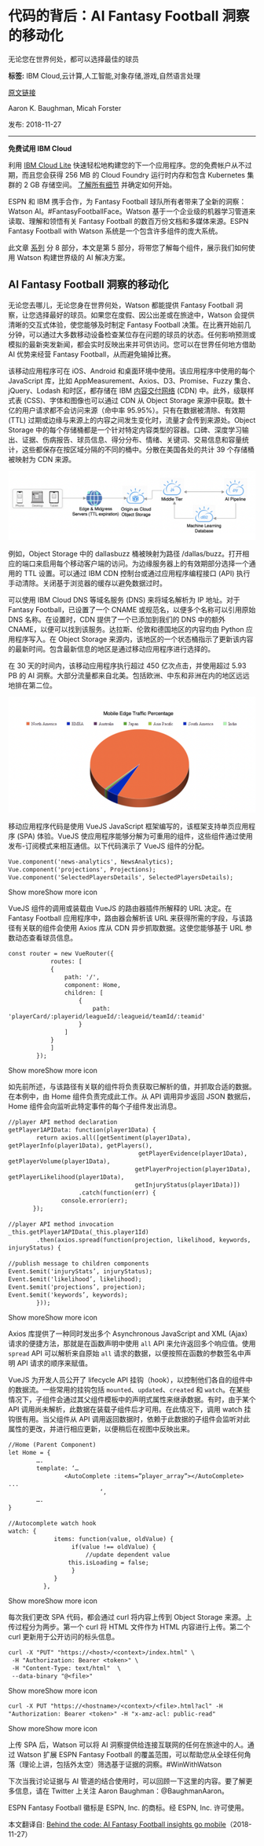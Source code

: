 # 代码的背后：AI Fantasy Football 洞察的移动化
无论您在世界何处，都可以选择最佳的球员

**标签:** IBM Cloud,云计算,人工智能,对象存储,游戏,自然语言处理

[原文链接](https://developer.ibm.com/zh/articles/watson-behind-the-code-fantasy-football-2018-part5/)

Aaron K. Baughman, Micah Forster

发布: 2018-11-27

* * *

**免费试用 IBM Cloud**

利用 [IBM Cloud Lite](https://cocl.us/IBM_CLOUD_GCG)
快速轻松地构建您的下一个应用程序。您的免费帐户从不过期，而且您会获得 256 MB 的 Cloud Foundry 运行时内存和包含
Kubernetes 集群的 2 GB 存储空间。 [了解所有细节](https://www.ibm.com/cloud/blog/announcements/introducing-ibm-cloud-lite-account-2) 并确定如何开始。

ESPN 和 IBM 携手合作，为 Fantasy Football 球队所有者带来了全新的洞察：Watson AI。#FantasyFootballFace。Watson 基于一个企业级的机器学习管道来读取、理解和领悟有关 Fantasy Football 的数百万份文档和多媒体来源。ESPN Fantasy Football with Watson 系统是一个包含许多组件的庞大系统。

此文章 [系列](https://developer.ibm.com/zh/series/watson-behind-the-code-fantasy-football-2018/) 分 8 部分，本文是第 5 部分，将带您了解每个组件，展示我们如何使用 Watson 构建世界级的 AI 解决方案。

## AI Fantasy Football 洞察的移动化

无论您去哪儿，无论您身在世界何处，Watson 都能提供 Fantasy Football 洞察，让您选择最好的球员。如果您在度假、因公出差或在旅途中，Watson 会提供清晰的交互式体验，使您能够及时制定 Fantasy Football 决策。在比赛开始前几分钟，可以通过大多数移动设备检查某位存在问题的球员的状态。任何影响预测或模拟的最新突发新闻，都会实时反映出来并可供访问。您可以在世界任何地方借助 AI 优势来经营 Fantasy Football，从而避免输掉比赛。

该移动应用程序可在 iOS、Android 和桌面环境中使用。该应用程序中使用的每个 JavaScript 库，比如 AppMeasurement、Axios、D3、Promise、Fuzzy 集合、jQuery、Lodash 和时区，都存储在 IBM [内容交付网络](https://www.ibm.com/cloud/cdn) (CDN) 中。此外，级联样式表 (CSS)、字体和图像也可以通过 CDN 从 Object Storage 来源中获取。数十亿的用户请求都不会访问来源（命中率 95.95%）。只有在数据被清除、有效期 (TTL) 过期或边缘与来源上的内容之间发生变化时，流量才会传到来源处。Object Storage 中的每个存储桶都是一个针对特定内容类型的容器。口碑、深度学习输出、证据、伤病报告、球员信息、得分分布、情绪、关键词、交易信息和容量统计，这些都保存在按区域分隔的不同的桶中。分散在美国各处的共计 39 个存储桶被映射为 CDN 来源。

![移动概述](../ibm_articles_img/watson-behind-the-code-fantasy-football-2018-part5_images_mobile-overview.png)

例如，Object Storage 中的 dallasbuzz 桶被映射为路径 /dallas/buzz。打开相应的端口来启用每个移动客户端的访问。为边缘服务器上的有效期部分选择一个通用的 TTL 设置。可以通过 IBM CDN 控制台或通过应用程序编程接口 (API) 执行手动清除。关闭基于浏览器的缓存以避免数据过时。

可以使用 IBM Cloud DNS 等域名服务 (DNS) 来将域名解析为 IP 地址。对于 Fantasy Football，已设置了一个 CNAME 或规范名，以便多个名称可以引用原始 DNS 名称。在设置时，CDN 提供了一个已添加到我们的 DNS 中的额外 CNAME，以便可以找到该服务。达拉斯、伦敦和德国地区的内容均由 Python 应用程序写入。在 Object Storage 来源内，该地区的一个状态桶指示了更新该内容的最新时间。包含最新信息的地区是通过移动应用程序进行选择的。

在 30 天的时间内，该移动应用程序执行超过 450 亿次点击，并使用超过 5.93 PB 的 AI 洞察。大部分流量都来自北美。包括欧洲、中东和非洲在内的地区远远地排在第二位。

![mobile-edge-traffic-percentage](../ibm_articles_img/watson-behind-the-code-fantasy-football-2018-part5_images_mobile-edge-traffic-percentage.png)

移动应用程序代码是使用 VueJS JavaScript 框架编写的，该框架支持单页应用程序 (SPA) 体验。VueJS 使应用程序能够分解为可重用的组件，这些组件通过使用发布-订阅模式来相互通信。以下代码演示了 VueJS 组件的分配。

```
Vue.component('news-analytics', NewsAnalytics);
Vue.component('projections', Projections);
Vue.component('SelectedPlayersDetails', SelectedPlayersDetails);

```

Show moreShow more icon

VueJS 组件的调用或装载由 VueJS 的路由器插件所解释的 URL 决定。在 Fantasy Football 应用程序中，路由器会解析该 URL 来获得所需的字段，与该路径有关联的组件会使用 Axios 库从 CDN 异步抓取数据。这使您能够基于 URL 参数动态查看球员信息。

```
const router = new VueRouter({
            routes: [
            {
                path: '/',
                component: Home,
                children: [
                    {
                        path: 'playerCard/:playerid/leagueId/:leagueid/teamId/:teamid'
                    }
                ]
            }
            ]
        });

```

Show moreShow more icon

如先前所述，与该路径有关联的组件将负责获取已解析的值，并抓取合适的数据。在本例中，由 Home 组件负责完成此工作。从 API 调用异步返回 JSON 数据后，Home 组件会向监听此特定事件的每个子组件发出消息。

```
//player API method declaration
getPlayer1APIData: function(player1Data) {
        return axios.all([getSentiment(player1Data), getPlayerInfo(player1Data), getPlayers(),
                                     getPlayerEvidence(player1Data), getPlayerVolume(player1Data),
                                    getPlayerProjection(player1Data), getPlayerLikelihood(player1Data),
                                    getInjuryStatus(player1Data)])
                    .catch(function(err) {
               console.error(err);
       });

//player API method invocation
_this.getPlayer1APIData(_this.player1Id)
        .then(axios.spread(function(projection, likelihood, keywords, injuryStatus) {

//publish message to children components
Event.$emit('injuryStats’, injuryStatus);
Event.$emit('likelihood’, likelihood);
Event.$emit('projections’, projection);
Event.$emit('keywords’, keywords);
        }));

```

Show moreShow more icon

Axios 库提供了一种同时发出多个 Asynchronous JavaScript and XML (Ajax) 请求的便捷方法，那就是在函数声明中使用 `all` API 来允许返回多个响应值。使用 `spread` API 可以解析来自原始 `all` 请求的数据，以便按照在函数的参数签名中声明 API 请求的顺序来赋值。

VueJS 为开发人员公开了 lifecycle API 挂钩（hook），以控制他们各自的组件中的数据流。一些常用的挂钩包括 `mounted`、`updated`、`created` 和 `watch`。在某些情况下，子组件会通过其父组件模板中的声明式属性来继承数据。有时，由于某个 API 调用尚未解析，此数据在装载子组件后才可用。在此情况下，调用 watch 挂钩很有用。当父组件从 API 调用返回数据时，依赖于此数据的子组件会监听对此属性的更改，并进行相应更新，以便稍后在视图中反映出来。

```
//Home (Parent Component)
let Home = {
        ….
        template: ‘…
                <AutoComplete :items=”player_array”></AutoComplete>
...
                          ‘,
        ….
}

//Autocomplete watch hook
watch: {
             items: function(value, oldValue) {
                  if(value !== oldValue) {
                      //update dependent value
                 this.isLoading = false;
                  }
             }
          },

```

Show moreShow more icon

每次我们更改 SPA 代码，都会通过 curl 将内容上传到 Object Storage 来源。上传过程分为两步。第一个 curl 将 HTML 文件作为 HTML 内容进行上传。第二个 curl 更新用于公开访问的标头信息。

```
curl -X "PUT" "https://<host>/<context>/index.html" \
 -H "Authorization: Bearer <token>" \
 -H "Content-Type: text/html"  \
 --data-binary "@<file>"

```

Show moreShow more icon

```
curl -X PUT "https://<hostname>/<context>/<file>.html?acl" -H "Authorization: Bearer <token>" -H "x-amz-acl: public-read"

```

Show moreShow more icon

上传 SPA 后，Watson 可以将 AI 洞察提供给连接互联网的任何在旅途中的人。通过 Watson 扩展 ESPN Fantasy Football 的覆盖范围，可以帮助您从全球任何角落（理论上讲，包括外太空）筛选基于证据的洞察。#WinWithWatson

下次当我讨论证据与 AI 管道的结合使用时，可以回顾一下这里的内容。要了解更多信息，请在 Twitter 上关注 Aaron Baughman：@BaughmanAaron。

ESPN Fantasy Football 徽标是 ESPN, Inc. 的商标。经 ESPN, Inc. 许可使用。

本文翻译自: [Behind the code: AI Fantasy Football insights go mobile](https://developer.ibm.com/articles/watson-behind-the-code-fantasy-football-2018-part5/)（2018-11-27）